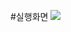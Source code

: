 #실행화면
<img src="https://github.com/wintermoca/BgLabelControlApp/assets/102385398/1da64a34-13d6-4cd1-9e78-83713b7b368a"/>

